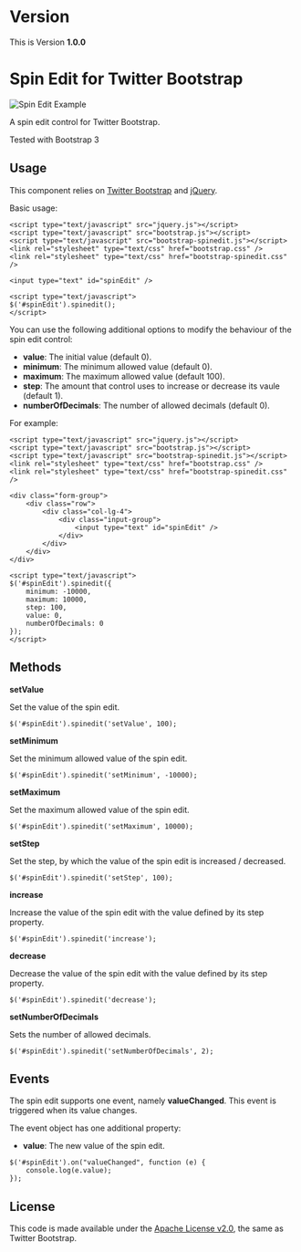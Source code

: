 # Version

This is Version **1.0.0**

# Spin Edit for Twitter Bootstrap

![Spin Edit Example](https://raw.github.com/scyv/bootstrap-spinedit/bootstrap3/example.png)

A spin edit control for Twitter Bootstrap.

Tested with Bootstrap 3

## Usage

This component relies on [Twitter Bootstrap](http://twitter.github.com/bootstrap/) and [jQuery](http://jquery.com/).

Basic usage:

```
<script type="text/javascript" src="jquery.js"></script>
<script type="text/javascript" src="bootstrap.js"></script>
<script type="text/javascript" src="bootstrap-spinedit.js"></script>
<link rel="stylesheet" type="text/css" href="bootstrap.css" />
<link rel="stylesheet" type="text/css" href="bootstrap-spinedit.css" />

<input type="text" id="spinEdit" />

<script type="text/javascript">
$('#spinEdit').spinedit();
</script>
```

You can use the following additional options to modify the behaviour of the spin edit control:

* **value**: The initial value (default 0).
* **minimum**: The minimum allowed value (default 0).
* **maximum**: The maximum allowed value (default 100).
* **step**: The amount that control uses to increase or decrease its vaule (default 1).
* **numberOfDecimals**: The number of allowed decimals (default 0).

For example:

```
<script type="text/javascript" src="jquery.js"></script>
<script type="text/javascript" src="bootstrap.js"></script>
<script type="text/javascript" src="bootstrap-spinedit.js"></script>
<link rel="stylesheet" type="text/css" href="bootstrap.css" />
<link rel="stylesheet" type="text/css" href="bootstrap-spinedit.css" />

<div class="form-group">
	<div class="row">
		<div class="col-lg-4">
		    <div class="input-group">
				<input type="text" id="spinEdit" />
			</div>
		</div>
	</div>
</div>

<script type="text/javascript">
$('#spinEdit').spinedit({
    minimum: -10000,
    maximum: 10000,
    step: 100,
    value: 0,
    numberOfDecimals: 0
});
</script>
```

## Methods

**setValue**

Set the value of the spin edit.

```
$('#spinEdit').spinedit('setValue', 100);
```

**setMinimum**

Set the minimum allowed value of the spin edit.

```
$('#spinEdit').spinedit('setMinimum', -10000);
```

**setMaximum**

Set the maximum allowed value of the spin edit.

```
$('#spinEdit').spinedit('setMaximum', 10000);
```

**setStep**

Set the step, by which the value of the spin edit is increased / decreased.

```
$('#spinEdit').spinedit('setStep', 100);
```

**increase**

Increase the value of the spin edit with the value defined by its step property.

```
$('#spinEdit').spinedit('increase');
```

**decrease**

Decrease the value of the spin edit with the value defined by its step property.

```
$('#spinEdit').spinedit('decrease');
```

**setNumberOfDecimals**

Sets the number of allowed decimals.

```
$('#spinEdit').spinedit('setNumberOfDecimals', 2);
```

## Events

The spin edit supports one event, namely **valueChanged**. This event is triggered when its value changes.

The event object has one additional property:

* **value**: The new value of the spin edit.

```
$('#spinEdit').on("valueChanged", function (e) {
    console.log(e.value);
});
```

## License

This code is made available under the [Apache License v2.0](http://www.apache.org/licenses/LICENSE-2.0), 
the same as Twitter Bootstrap.
